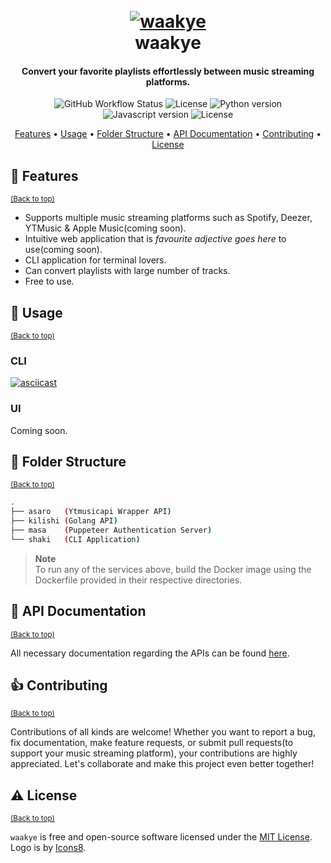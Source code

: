 <h1 align="center">
  <br>
  <a href="http://waakye.prettyirrelevant.wtf"><img src="https://res.cloudinary.com/dybhjquqy/image/upload/v1684839435/waakye_xva44d.png" alt="waakye"></a>
  <br>
  waakye
  <br>
</h1>

<h4 align="center">Convert your favorite playlists effortlessly between music streaming platforms.</h4>

<p align="center">
  <img alt="GitHub Workflow Status" src="https://img.shields.io/github/actions/workflow/status/prettyirrelevant/waakye/lint.yml?branch=main&style=for-the-badge&logo=github">
  <img src="https://img.shields.io/badge/Go-1.19+-00ADD8?style=for-the-badge&logo=go" alt="License">
  <img src="https://img.shields.io/badge/Python-3.9+-1f425f.svg?style=for-the-badge&logo=python" alt="Python version">
  <img src="https://img.shields.io/badge/Javascript-F7DF1E.svg?style=for-the-badge&logo=JavaScript&logoColor=white" alt="Javascript version">
  <img src="https://img.shields.io/github/license/prettyirrelevant/waakye?style=for-the-badge" alt="License">
</p>

<p align="center">
  <a href="#-features">Features</a> •
  <a href="#-usage">Usage</a> •
  <a href="#-folder-structure">Folder Structure</a> •
  <a href="#-api-documentation">API Documentation</a> •
  <a href="#-contributing">Contributing</a> •
  <a href="#-license">License</a>
</p>


## 🎯 Features
<sup>[(Back to top)](#--------waakye--)</sup>

- Supports multiple music streaming platforms such as Spotify, Deezer, YTMusic & Apple Music(coming soon).
- Intuitive web application that is *favourite adjective goes here* to use(coming soon).
- CLI application for terminal lovers.
- Can convert playlists with large number of tracks.
- Free to use.


## 🤹 Usage
<sup>[(Back to top)](#--------waakye--)</sup>
### CLI
[![asciicast](https://asciinema.org/a/TGtOlT3aGj7TMtaW1e03CfV8n.svg)](https://asciinema.org/a/TGtOlT3aGj7TMtaW1e03CfV8n)

### UI
Coming soon.


## 🌵 Folder Structure
<sup>[(Back to top)](#--------waakye--)</sup>

```sh
.
├── asaro   (Ytmusicapi Wrapper API)
├── kilishi (Golang API)
├── masa    (Puppeteer Authentication Server)
└── shaki   (CLI Application)
```

> **Note** <br>
> To run any of the services above, build the Docker image using the Dockerfile provided in their respective directories.

## 📜 API Documentation
<sup>[(Back to top)](#--------waakye--)</sup>

All necessary documentation regarding the APIs can be found [here](https://documenter.getpostman.com/view/18767512/2s93m8z1Dd).

## 👍 Contributing
<sup>[(Back to top)](#--------waakye--)</sup>

Contributions of all kinds are welcome! Whether you want to report a bug, fix documentation, make feature requests, or submit pull requests(to support your music streaming platform), your contributions are highly appreciated. Let's collaborate and make this project even better together!


## ⚠️ License
<sup>[(Back to top)](#--------waakye--)</sup>

`waakye` is free and open-source software licensed under the [MIT License](https://github.com/prettyirrelevant/waakye/blob/main/LICENSE.md). Logo is by [Icons8](https://icons8.com/icon/d2CXqaKsX8S8/playlist).
